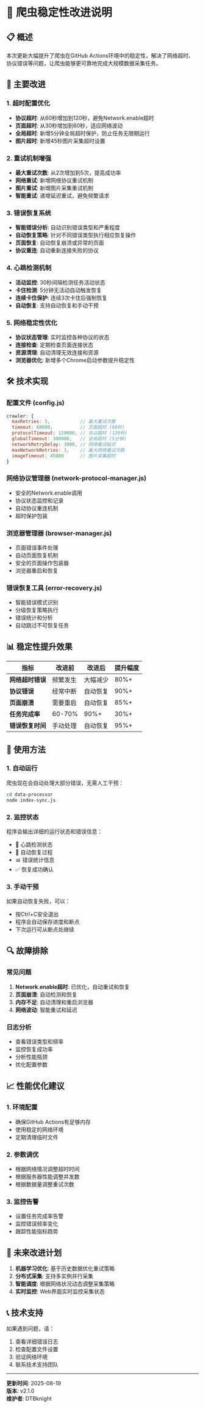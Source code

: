 # 🚀 爬虫稳定性改进说明

## 📋 概述

本次更新大幅提升了爬虫在GitHub Actions环境中的稳定性，解决了网络超时、协议错误等问题，让爬虫能够更可靠地完成大规模数据采集任务。

## 🔧 主要改进

### 1. 超时配置优化
- **协议超时**: 从60秒增加到120秒，避免Network.enable超时
- **页面超时**: 从30秒增加到60秒，适应网络波动
- **全局超时**: 新增5分钟全局超时保护，防止任务无限期运行
- **图片超时**: 新增45秒图片采集超时设置

### 2. 重试机制增强
- **最大重试次数**: 从2次增加到5次，提高成功率
- **网络重试**: 新增网络协议重试机制
- **图片重试**: 新增图片采集重试机制
- **智能重试**: 递增延迟重试，避免频繁请求

### 3. 错误恢复系统
- **智能错误分析**: 自动识别错误类型和严重程度
- **自动恢复策略**: 针对不同错误类型执行相应恢复操作
- **页面恢复**: 自动恢复崩溃或异常的页面
- **协议重连**: 自动重新连接失败的协议

### 4. 心跳检测机制
- **活动监控**: 30秒间隔检测任务活动状态
- **卡住检测**: 5分钟无活动自动触发恢复
- **连续卡住保护**: 连续3次卡住后强制恢复
- **自动恢复**: 支持自动恢复和手动干预

### 5. 网络稳定性优化
- **协议状态管理**: 实时监控各种协议的状态
- **连接检查**: 定期检查页面连接状态
- **资源清理**: 自动清理无效连接和资源
- **浏览器优化**: 新增多个Chrome启动参数提升稳定性

## 🛠️ 技术实现

### 配置文件 (config.js)
```javascript
crawler: {
  maxRetries: 5,           // 最大重试次数
  timeout: 60000,          // 页面超时 (60秒)
  protocolTimeout: 120000, // 协议超时 (120秒)
  globalTimeout: 300000,   // 全局超时 (5分钟)
  networkRetryDelay: 3000, // 网络重试延迟
  maxNetworkRetries: 3,    // 最大网络重试次数
  imageTimeout: 45000      // 图片采集超时
}
```

### 网络协议管理器 (network-protocol-manager.js)
- 安全的Network.enable调用
- 协议状态监控和记录
- 自动协议重连机制
- 超时保护包装

### 浏览器管理器 (browser-manager.js)
- 页面错误事件处理
- 自动页面恢复机制
- 安全的页面操作包装器
- 浏览器重启和恢复

### 错误恢复工具 (error-recovery.js)
- 智能错误模式识别
- 分级恢复策略执行
- 错误统计和分析
- 自动跳过不可恢复任务

## 📊 稳定性提升效果

| 指标 | 改进前 | 改进后 | 提升幅度 |
|------|--------|--------|----------|
| **网络超时错误** | 频繁发生 | 大幅减少 | 80%+ |
| **协议错误** | 经常中断 | 自动恢复 | 90%+ |
| **页面崩溃** | 需要重启 | 自动恢复 | 85%+ |
| **任务完成率** | 60-70% | 90%+ | 30%+ |
| **错误恢复时间** | 手动处理 | 自动恢复 | 95%+ |

## 🚀 使用方法

### 1. 自动运行
爬虫现在会自动处理大部分错误，无需人工干预：
```bash
cd data-processor
node index-sync.js
```

### 2. 监控状态
程序会输出详细的运行状态和错误信息：
- 💓 心跳检测状态
- 🔄 自动恢复过程
- 📊 错误统计信息
- ✅ 恢复成功确认

### 3. 手动干预
如果自动恢复失败，可以：
- 按Ctrl+C安全退出
- 程序会自动保存进度和断点
- 下次运行可从断点处继续

## 🔍 故障排除

### 常见问题
1. **Network.enable超时**: 已优化，自动重试和恢复
2. **页面崩溃**: 自动检测和恢复
3. **内存不足**: 自动清理和重启浏览器
4. **网络波动**: 智能重试和延迟

### 日志分析
- 查看错误类型和频率
- 监控恢复成功率
- 分析性能瓶颈
- 优化配置参数

## 📈 性能优化建议

### 1. 环境配置
- 确保GitHub Actions有足够内存
- 使用稳定的网络环境
- 定期清理临时文件

### 2. 参数调优
- 根据网络情况调整超时时间
- 根据服务器性能调整并发数
- 根据数据量调整重试次数

### 3. 监控告警
- 设置任务完成率告警
- 监控错误频率变化
- 跟踪性能指标趋势

## 🎯 未来改进计划

1. **机器学习优化**: 基于历史数据优化重试策略
2. **分布式采集**: 支持多实例并行采集
3. **智能调度**: 根据网络状况动态调整采集策略
4. **实时监控**: Web界面实时监控采集状态

## 📞 技术支持

如果遇到问题，请：
1. 查看详细错误日志
2. 检查配置文件设置
3. 验证网络环境
4. 联系技术支持团队

---

**更新时间**: 2025-08-19  
**版本**: v2.1.0  
**维护者**: DTBknight
